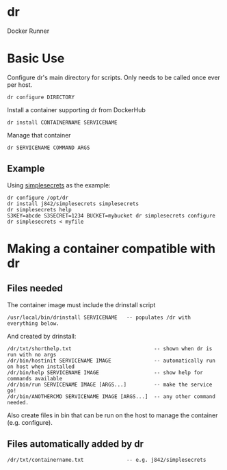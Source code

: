 # dr
Docker Runner

# Basic Use

Configure dr's main directory for scripts. Only needs to be called once ever per host.
```
dr configure DIRECTORY
```

Install a container supporting dr from DockerHub
```
dr install CONTAINERNAME SERVICENAME
```

Manage that container
```
dr SERVICENAME COMMAND ARGS
```

## Example
Using [simplesecrets](https://github.com/j842/docker-simplesecrets) as the example:
```
dr configure /opt/dr
dr install j842/simplesecrets simplesecrets
dr simplesecrets help
S3KEY=abcde S3SECRET=1234 BUCKET=mybucket dr simplesecrets configure
dr simplesecrets < myfile
```

# Making a container compatible with dr

## Files needed

The container image must include the drinstall script
```
/usr/local/bin/drinstall SERVICENAME   -- populates /dr with everything below.
```

And created by drinstall:
```
/dr/txt/shorthelp.txt                           -- shown when dr is run with no args
/dr/bin/hostinit SERVICENAME IMAGE              -- automatically run on host when installed
/dr/bin/help SERVICENAME IMAGE                  -- show help for commands available
/dr/bin/run SERVICENAME IMAGE [ARGS...]         -- make the service go!
/dr/bin/ANOTHERCMD SERVICENAME IMAGE [ARGS...]  -- any other command needed.
```
Also create files in bin that can be run on the host to manage the container (e.g. configure).

## Files automatically added by dr

```
/dr/txt/containername.txt              -- e.g. j842/simplesecrets 
```